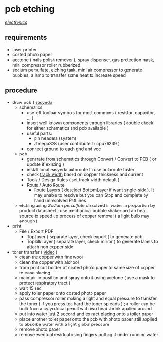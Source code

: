 # pcb etching

*[electronics](../README.md#electronics)*

## requirements

- laser printer
- coated photo paper
- acetone ( nails polish remover ), spray dispenser, gas protection mask, mini compressor roller rubberized
- sodium persulfate, etching tank, mini air compressor to generate bubbles, a lamp to transfer some heat to increase speed

## procedure

- draw pcb ( [easyeda](https://easyeda.com) )
  - schematics
    - use left toolbar symbols for most commons ( resistor, capacitor, ... )
    - insert well known components through libraries ( double check for either schematics and pcb available )
    - useful parts:
      - pin headers (system)
      - atmega328 (user contributed : cpu76239 )
    - connect ground to each gnd and vcc
  - pcb
    - generate from schematics through Convert / Convert to PCB ( or update if existing )
    - install local easyeda autoroute to use autoroute faster
    - check [track width](https://www.7pcb.com/trace-width-calculator.php) based on copper thickness and current
    - Tools / Design Rules ( set track width default )
    - Route / Auto Route
      - Route Layers ( deselect BottomLayer if want single-side ). It may unable to resolve but you can Stop and complete by hand unresolved RatLines
  - etching using *Sodium persulfate* dissolved in water in proportion by product datasheet ; use  mechanical bubble shaker and an heat source to speed up process of copper removal ( a light bulb may enough )
- print
  - File / Export PDF
    - TopLayer ( separate layer, check export ) to generate pcb
    - TopSilkLayer ( separate layer, check mirror ) to generate labels to attach non copper side
- toner transfer ( [video](https://www.youtube.com/watch?v=FFKI34tewps&t=125s) )
  - clean the copper with fine wool
  - clean the copper with alchool
  - from print cut border of coated photo paper to same size of copper to ease placing
  - maintain in position and spray onto it using acetone ( use a mask to protect respiratory tract )
  - wait 15 sec
  - apply toiler paper onto coated photo paper
  - pass compressor roller making a light and equal pressure to transfer the toner ( if you press too hard the toner spreads ) ; a roller can be built from a cylyndrical pencil with two heat shrink applied around
  - put into water just 2 second and extract placing onto a toiler paper
  - place another toilet paper onto the pcb with photo paper still applied to absorbe water with a light global pressure
  - remove photo paper
  - remove eventual residual using fingers putting it under running water
